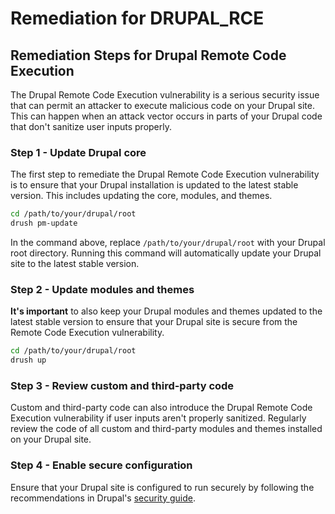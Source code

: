 # Remediation for DRUPAL_RCE

## Remediation Steps for Drupal Remote Code Execution

The Drupal Remote Code Execution vulnerability is a serious security issue that can permit an attacker to execute malicious code on your Drupal site. This can happen when an attack vector occurs in parts of your Drupal code that don't sanitize user inputs properly.

### Step 1 - Update Drupal core

The first step to remediate the Drupal Remote Code Execution vulnerability is to ensure that your Drupal installation is updated to the latest stable version. This includes updating the core, modules, and themes.

```bash
cd /path/to/your/drupal/root
drush pm-update
```

In the command above, replace `/path/to/your/drupal/root` with your Drupal root directory. Running this command will automatically update your Drupal site to the latest stable version.

### Step 2 - Update modules and themes

**It's important** to also keep your Drupal modules and themes updated to the latest stable version to ensure that your Drupal site is secure from the Remote Code Execution vulnerability.

```bash
cd /path/to/your/drupal/root
drush up
```

### Step 3 - Review custom and third-party code

Custom and third-party code can also introduce the Drupal Remote Code Execution vulnerability if user inputs aren't properly sanitized. Regularly review the code of all custom and third-party modules and themes installed on your Drupal site.

### Step 4 - Enable secure configuration

Ensure that your Drupal site is configured to run securely by following the recommendations in Drupal's [security guide](https://www.drupal.org/security/secure-configuration).